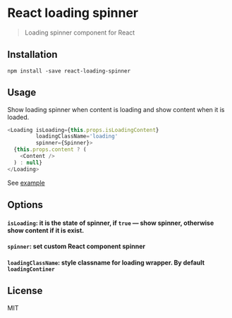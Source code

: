 # React loading spinner

> Loading spinner component for React

## Installation

```
npm install -save react-loading-spinner
```

## Usage

Show loading spinner when content is loading and show content when it is loaded.

```js
<Loading isLoading={this.props.isLoadingContent}
         loadingClassName='loading'
         spinner={Spinner}>
  {this.props.content ? (
    <Content />
  ) : null}
</Loading>
```

See [example](https://github.com/boyarskiy/react-loading-spinner/tree/master/example)

## Options

#### `isLoading`: it is the state of spinner, if ```true``` — show spinner, otherwise show content if it is exist.

#### `spinner`: set custom React component spinner

#### `loadingClassName`: style classname for loading wrapper. By default ```loadingContiner```

## License

MIT
